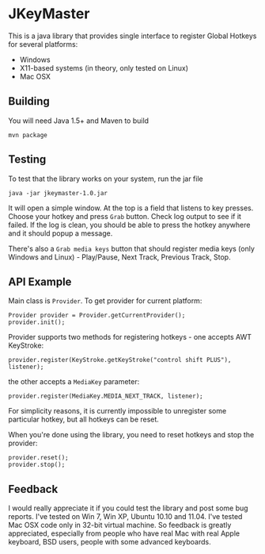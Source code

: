 JKeyMaster
==========

This is a java library that provides single interface to register Global Hotkeys for several platforms:

  * Windows
  * X11-based systems (in theory, only tested on Linux)
  * Mac OSX

Building
--------

You will need Java 1.5+ and Maven to build

    mvn package

Testing
-------

To test that the library works on your system, run the jar file

    java -jar jkeymaster-1.0.jar

It will open a simple window. At the top is a field that listens to key presses.
Choose your hotkey and press `Grab` button. Check log output to see if it failed.
If the log is clean, you should be able to press the hotkey anywhere and it should
popup a message.

There's also a `Grab media keys` button that should register media keys
(only Windows and Linux) - Play/Pause, Next Track, Previous Track, Stop.

API Example
-----------

Main class is `Provider`. To get provider for current platform:

    Provider provider = Provider.getCurrentProvider();
    provider.init();

Provider supports two methods for registering hotkeys - one accepts AWT KeyStroke:

    provider.register(KeyStroke.getKeyStroke("control shift PLUS"), listener);

the other accepts a `MediaKey` parameter:

    provider.register(MediaKey.MEDIA_NEXT_TRACK, listener);

For simplicity reasons, it is currently impossible to unregister some particular
hotkey, but all hotkeys can be reset.

When you're done using the library, you need to reset hotkeys and stop the provider:

    provider.reset();
    provider.stop();

Feedback
--------

I would really appreciate it if you could test the library and post some bug reports.
I've tested on Win 7, Win XP, Ubuntu 10.10 and 11.04. I've tested Mac OSX code
only in 32-bit virtual machine. So feedback is greatly appreciated, especially from
people who have real Mac with real Apple keyboard, BSD users, people with some advanced
keyboards.